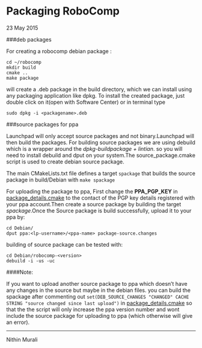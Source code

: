 # Packaging RoboComp

<span class="post-date">23 May 2015</span>

###deb packages

For creating a robocomp debian package :

<div class="highlighter-rouge">

```
cd ~/robocomp
mkdir build
cmake ..
make package

```

</div>

will create a .deb package in the build directory, which we can install using any packaging application like dpkg. To install the created package, just double click on it(open with Software Center) or in terminal type

<div class="highlighter-rouge">

```
sudo dpkg -i <packagename>.deb

```

</div>

###source packages for ppa

Launchpad will only accept source packages and not binary.Launchpad will then build the packages. For building source packages we are using debuild which is a wrapper around the _dpkg-buildpackage + lintian_. so you will need to install debuild and dput on your system.The source_package.cmake script is used to create debian source package.

The main CMakeLists.txt file defines a target `spackage` that builds the source package in build/Debian with `make spackage`

For uploading the package to ppa, First change the **PPA_PGP_KEY** in [package_details.cmake](../cmake/package_details.cmake#L26) to the contact of the PGP key details registered with your ppa account.Then create a source package by building the target _spackage_.Once the Source package is build successfully, upload it to your ppa by:

<div class="highlighter-rouge">

```
cd Debian/
dput ppa:<lp-username>/<ppa-name> package-source.changes

```

</div>

building of source package can be tested with:

<div class="highlighter-rouge">

```
cd Debian/robocomp-<version>
debuild -i -us -uc

```

</div>

####Note:

If you want to upload another source package to ppa which doesn’t have any changes in the source but maybe in the debian files. you can build the spackage after commenting out `set(DEB_SOURCE_CHANGES "CHANGED" CACHE STRING "source changed since last upload")` in [package_details.cmake](../cmake/package_details.cmake#L27) so that the the script will only increase the ppa version number and wont include the source package for uploading to ppa (which otherwise will give an error).

* * *

Nithin Murali